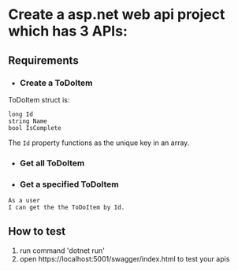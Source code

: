 # Create a asp.net web api project which has 3 APIs:

## Requirements

* ### Create a ToDoItem

ToDoItem struct is:

```
long Id
string Name
bool IsComplete
```
The `Id` property functions as the unique key in an array.

* ### Get all ToDoItem

* ### Get a specified ToDoItem
```
As a user
I can get the the ToDoItem by Id.
```
## How to test
1. run command 'dotnet run'
2. open https://localhost:5001/swagger/index.html to test your apis